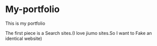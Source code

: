 # My-portfolio
This is my portfolio


The first piece is a Search sites.(I love jiumo sites.So I want to Fake an identical website)

